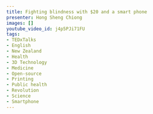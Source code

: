 ```yaml
---
title: Fighting blindness with $20 and a smart phone
presenter: Hong Sheng Chiong
images: []
youtube_video_id: j4p5PJi71FU
tags:
- TEDxTalks
- English
- New Zealand
- Health
- 3D Technology
- Medicine
- Open-source
- Printing
- Public health
- Revolution
- Science
- Smartphone
---
```

